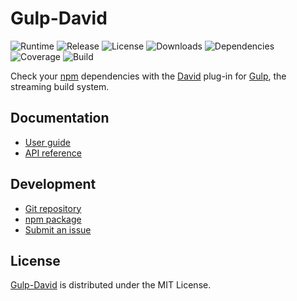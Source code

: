 # Gulp-David
![Runtime](https://img.shields.io/badge/node-%3E%3D10.15-brightgreen.svg) ![Release](https://img.shields.io/npm/v/@cedx/gulp-david.svg) ![License](https://img.shields.io/npm/l/@cedx/gulp-david.svg) ![Downloads](https://img.shields.io/npm/dt/@cedx/gulp-david.svg) ![Dependencies](https://david-dm.org/cedx/gulp-david.svg) ![Coverage](https://coveralls.io/repos/github/cedx/gulp-david/badge.svg) ![Build](https://travis-ci.com/cedx/gulp-david.svg)

Check your [npm](https://www.npmjs.com) dependencies with the [David](https://david-dm.org) plug-in for [Gulp](https://gulpjs.com), the streaming build system.

## Documentation
- [User guide](https://dev.belin.io/gulp-david)
- [API reference](https://dev.belin.io/gulp-david/api)

## Development
- [Git repository](https://github.com/cedx/gulp-david)
- [npm package](https://www.npmjs.com/package/@cedx/gulp-david)
- [Submit an issue](https://github.com/cedx/gulp-david/issues)

## License
[Gulp-David](https://dev.belin.io/gulp-david) is distributed under the MIT License.
